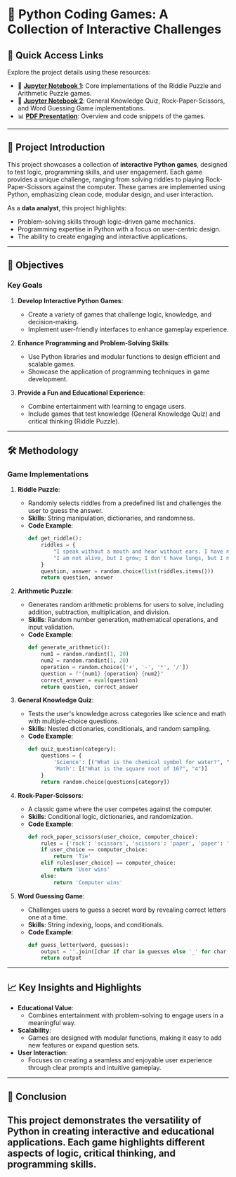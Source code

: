 # 🧩 Python Coding Games: A Collection of Interactive Challenges

## 🌟 Quick Access Links
Explore the project details using these resources:
- 📓 **[Jupyter Notebook 1](./PYTHON_PROJECT_1.ipynb)**: Core implementations of the Riddle Puzzle and Arithmetic Puzzle games.
- 📓 **[Jupyter Notebook 2](./PYTHON_PROJECT_2.ipynb)**: General Knowledge Quiz, Rock-Paper-Scissors, and Word Guessing Game implementations.
- 📊 **[PDF Presentation](./C3_PROJECT_PPT.pdf)**: Overview and code snippets of the games.

---

## 📜 Project Introduction
This project showcases a collection of **interactive Python games**, designed to test logic, programming skills, and user engagement. Each game provides a unique challenge, ranging from solving riddles to playing Rock-Paper-Scissors against the computer. These games are implemented using Python, emphasizing clean code, modular design, and user interaction.

As a **data analyst**, this project highlights:
- Problem-solving skills through logic-driven game mechanics.
- Programming expertise in Python with a focus on user-centric design.
- The ability to create engaging and interactive applications.

---

## 🎯 Objectives
### Key Goals
1. **Develop Interactive Python Games**:
   - Create a variety of games that challenge logic, knowledge, and decision-making.
   - Implement user-friendly interfaces to enhance gameplay experience.

2. **Enhance Programming and Problem-Solving Skills**:
   - Use Python libraries and modular functions to design efficient and scalable games.
   - Showcase the application of programming techniques in game development.

3. **Provide a Fun and Educational Experience**:
   - Combine entertainment with learning to engage users.
   - Include games that test knowledge (General Knowledge Quiz) and critical thinking (Riddle Puzzle).

---

## 🛠️ Methodology
### Game Implementations
1. **Riddle Puzzle**:
   - Randomly selects riddles from a predefined list and challenges the user to guess the answer.
   - **Skills**: String manipulation, dictionaries, and randomness.
   - **Code Example**:
     ```python
     def get_riddle():
         riddles = {
             "I speak without a mouth and hear without ears. I have no body, but I come alive with wind. What am I?": "Echo",
             "I am not alive, but I grow; I don't have lungs, but I need air. What am I?": "Fire"
         }
         question, answer = random.choice(list(riddles.items()))
         return question, answer
     ```

2. **Arithmetic Puzzle**:
   - Generates random arithmetic problems for users to solve, including addition, subtraction, multiplication, and division.
   - **Skills**: Random number generation, mathematical operations, and input validation.
   - **Code Example**:
     ```python
     def generate_arithmetic():
         num1 = random.randint(1, 20)
         num2 = random.randint(1, 20)
         operation = random.choice(['+', '-', '*', '/'])
         question = f"{num1} {operation} {num2}"
         correct_answer = eval(question)
         return question, correct_answer
     ```

3. **General Knowledge Quiz**:
   - Tests the user's knowledge across categories like science and math with multiple-choice questions.
   - **Skills**: Nested dictionaries, conditionals, and random sampling.
   - **Code Example**:
     ```python
     def quiz_question(category):
         questions = {
             'Science': [("What is the chemical symbol for water?", "H2O")],
             'Math': [("What is the square root of 16?", "4")]
         }
         return random.choice(questions[category])
     ```

4. **Rock-Paper-Scissors**:
   - A classic game where the user competes against the computer.
   - **Skills**: Conditional logic, dictionaries, and randomization.
   - **Code Example**:
     ```python
     def rock_paper_scissors(user_choice, computer_choice):
         rules = {'rock': 'scissors', 'scissors': 'paper', 'paper': 'rock'}
         if user_choice == computer_choice:
             return 'Tie'
         elif rules[user_choice] == computer_choice:
             return 'User wins'
         else:
             return 'Computer wins'
     ```

5. **Word Guessing Game**:
   - Challenges users to guess a secret word by revealing correct letters one at a time.
   - **Skills**: String indexing, loops, and conditionals.
   - **Code Example**:
     ```python
     def guess_letter(word, guesses):
         output = ''.join([char if char in guesses else '_' for char in word])
         return output
     ```

---

## 📈 Key Insights and Highlights
- **Educational Value**:
  - Combines entertainment with problem-solving to engage users in a meaningful way.
- **Scalability**:
  - Games are designed with modular functions, making it easy to add new features or expand question sets.
- **User Interaction**:
  - Focuses on creating a seamless and enjoyable user experience through clear prompts and intuitive gameplay.

---

## 🏁 Conclusion
This project demonstrates the versatility of Python in creating **interactive and educational applications**. Each game highlights different aspects of logic, critical thinking, and programming skills.
---
